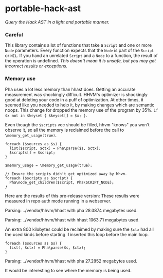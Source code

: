 # portable-hack-ast

_Query the Hack AST in a light and portable manner._

### Careful

This library contains a lot of functions that take a `Script` and one or more
`Node` parameters. Every function expects that the `Node` is part of the `Script`
or `NIL`. If you hand an unrelated `Script` and a `Node` to a function,
the result of the operation is undefined. _This doesn't mean it is unsafe, but_
_you may get incorrect results or exceptions._

### Memory use

Pha uses a lot less memory than hhast does. Getting an accurate measurement was
shockingly difficult. HHVM's optimizer is shockingly good at deleting your code
in a puff of optimization. At other times, it seemed like you needed to help it,
by making changes which are semantic noops. This change for dropped the memory
use of the program by 35%. `if $x not in $keyset { $keyset[] = $x; }`.

Even though the `$scripts` vec should be filled, hhvm "knows" you won't observe
it, so all the memory is reclaimed before the call to `\memory_get_usage(true)`.

```HACK
foreach ($sources as $s) {
  list($script, $ctx) = Pha\parse($s, $ctx);
  $scripts[] = $script;
}

$memory_usage = \memory_get_usage(true);

// Ensure the scripts didn't get optimized away by hhvm.
foreach ($scripts as $script) {
  Pha\node_get_children($script, Pha\SCRIPT_NODE);
}
```

Here are the results of this pre-release version:
These results were measured in repo auth mode running in a webserver.

Parsing: ../vendor/hhvm/hhast with pha
28.0874 megabytes used.

Parsing: ../vendor/hhvm/hhast with hhast
1063.71 megabytes used.

An extra 800 kilobytes could be reclaimed by making sure the `$ctx` had all the
used kinds before starting. I inserted this loop before the main loop.
```HACK
foreach ($sources as $s) {
  list(, $ctx) = Pha\parse($s, $ctx);
}
```

Parsing: ../vendor/hhvm/hhast with pha
27.2852 megabytes used.

It would be interesting to see where the memory is being used.
